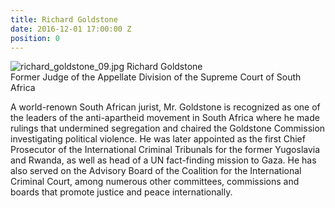 ```yaml
---
title: Richard Goldstone
date: 2016-12-01 17:00:00 Z
position: 0
---
```


![richard_goldstone_09.jpg](/uploads/richard_goldstone_09.jpg)
Richard Goldstone <br> Former Judge of the Appellate Division of the Supreme Court of South Africa


A world-renown South African jurist, Mr. Goldstone is recognized as one of the leaders of the anti-apartheid movement in South Africa where he made rulings that undermined segregation and chaired the Goldstone Commission investigating political violence. He was later appointed as the first Chief Prosecutor of the International Criminal Tribunals for the former Yugoslavia and Rwanda, as well as head of a UN fact-finding mission to Gaza. He has also served on the Advisory Board of the Coalition for the International Criminal Court, among numerous other committees, commissions and boards that promote justice and peace internationally.
